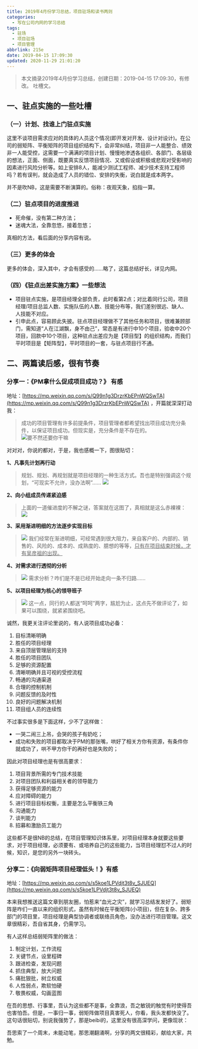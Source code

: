 ```yaml
---
title: 2019年4月份学习总结，项目驻场和读书两则
categories:
  - 写在公司内网的学习总结
tags:
  - 驻场
  - 项目驻场
  - 项目管理
abbrlink: 215e
date: 2019-04-15 17:09:30
updated: 2020-11-29 21:01:20
---
```


> 本文摘录2019年4月份学习总结，创建日期：2019-04-15 17:09:30，有修改。
> 吐槽文。

## 一、驻点实施的一些吐槽

### （一）计划、找谁上门驻点实施

这里不谈项目需求应对的具体的人员这个情况(即开发对开发、设计对设计)。在公司的弱矩阵、平衡矩阵的项目组织结构下，会非常纠结，项目非一人能整合、绩效非一人能受控，这需要一个满满的项目计划、慢慢地渗透各组织、各部门、各层级的想法，正面、侧面，既要真实反馈项目情况、又或假设或积极或悲观对受影响的因素进行风险分析等。如上安排8人，能减少测试工程师、减少技术支持工程师吗？若有误判，就会造成了人员的错位、安排的失衡，说白就是成本两字。

并不是吹NB，这是需要不断演算的。俗称：夜观天象，掐指一算。

<!-- more -->
### （二）驻点项目的进度推进

- 死命催，没有第二种方法；
- 迷魂大法，全靠忽悠，接着忽悠；

真相的方法，看后面的分享内容有说。

### （三）更多的体会

更多的体会，深入其中，才会有感受的……略了，这篇总结好长，详见内网。

### （四）《驻点出差实施方案》一些想法

- 项目驻点实施，是项目经理全部负责，此时看第2点；对比着同行公司，项目经理/项目总监人数、实施队伍的人数、技能分布等，我们差别很远、缺人、人技能不对应。
- 引申此点，容易顾此失披。驻点项目经理做不了其他任务和项目，很难兼顾部门，需知道“人在江湖飘，身不由己”，常态是有进行中10个项目，验收中20个项目，回款中10个项目，这种驻点出差应为是【项目型】的组织结构，而我们平时项目是【矩阵型】，平时项目的一套，与驻点项目行不通。

## 二、两篇读后感，很有节奏

### 分享一：《PM拿什么促成项目成功？》 有感

地址：[https://mp.weixin.qq.com/s/Q99n1g3DrzrKbEPnWQSwTA](https://mp.weixin.qq.com/s/Q99n1g3DrzrKbEPnWQSwTA) ，开篇就深深打动我：

> 成功的项目管理有许多前提条件，项目管理者都希望找出项目成功充分条件，以保证项目成功。但现实是，充分条件是不存在的。
>![要不然还要你干嘛](https://i.loli.net/2019/04/25/5cc16724b5530.png)

对对对，你说的都对，于是，我也感概一下，图很贴切：

**1、凡事先计划再行动**

> 规划、规划、再规划就是项目经理的一种生活方式。吾也是特别强调这个规划，“可现实不允许，没办法啊”……
>![](https://i.loli.net/2019/04/25/5cc1676be36b2.png)

**2、向小组成员传递紧迫感**

> 上面的一道催进度的不解之谜，答案就在这图了，真相就是这么赤裸裸：
>![](https://i.loli.net/2019/04/25/5cc167c6a3284.png)

**3、采用渐进明细的方法逐步实现目标**

>![](https://i.loli.net/2019/04/25/5cc16814bb036.png)
>我们经常在渐进明细，可经常遇到很大阻力，来自客户的、内部的、销售的、风险的、成本的、成熟度的、臆想的等等，<u>只有在项目结束时候，才有吴彦祖的出现。</u>

**4、对需求进行透彻的分析**

> ![](https://i.loli.net/2019/04/25/5cc169945b07c.png)
> 需求分析？咋们是不是已经开始走向一条不归路……

**5、以项目经理为核心的领导班子**

> ![](https://i.loli.net/2019/04/25/5cc16b8af1fa6.png)
这一点，同行的人都送“呵呵”两字，尴尬为止，这点先不做评论了，如果可以围绕，就紧紧围绕吧。

诚然，我更关注评论里说的，有人说项目成功必备：

1. 目标清晰明确
2. 胜任的项目经理
3. 来自顶层管理层的支持
4. 胜任的项目团队
5. 足够的资源配置
6. 清晰明确并且可视的受控流程
7. 畅通的沟通渠道
8. 合理的控制机制
9. 问题反馈的及时性
10. 良好的问题解决机制
11. 项目组人员的连续性

不过事实很多是下面这样，少不了这样做：

* 一哭二闹三上吊，会哭的孩子有奶吃；
* 成功和失败的项目都取决于PM的那张嘴，哄好了相关方你有资源，有条件你就成功了，哄不甲方你干的再好也是失败的；

因此对项目经理也是有很高要求：

1. 项目背景所需的专门技术技能
2. 对项目团队和利益相关者的领导能力
3. 获得足够资源的能力
4. 应对障碍的能力
5. 进行项目目标权衡，主要是怎么平衡铁三角
6. 沟通能力
7. 谈判能力
8. 招募和激励员工能力

这些都不是很NB的总结，在项目管理知识体系里，对项目经理本身就要这些要求，对于项目经理，必须要有、或培养自己的这些能力，当项目经理怼不过人的时候，知识，是您的另外一块砖头。

### 分享二：《向弱矩阵项目经理低头！》有感

地址：[https://mp.weixin.qq.com/s/s5koe1LPVdjt3t8v_SJUEQ](https://mp.weixin.qq.com/s/s5koe1LPVdjt3t8v_SJUEQ)

本来我想推送这篇文章到朋友圈，怕惹来“血光之灾”，就学习总结发发好了。弱矩阵是咋们一直以来的组织形式，虽然有时候在平衡矩阵(小项目)，但在复杂、跨多部门的项目里，项目经理是典型协调者或联络员角色，没办法进行项目管理。这文章很精彩，吾自省其身，仍需学习。

有人这样总结弱矩阵里的做法：

1. 制定计划，工作流程
2. 关键节点，设里程碑
3. 跟进检查，发现问题
4. 抓住典型，放大问题
5. 痛批狠批，树立权威
6. 人性弱点，欺软怕硬
7. 敬畏权威，勾画蓝图

在吾的思想、行事里，吾认为这些都不是事，全靠浪，吾之敏锐的触觉有时使得吾也害怕吾。但是，一事归一事，弱矩阵做项目真害死人，你看，我头发都快没了。这句话很贴切，别说我强势了，那是beibi的，这里没有很高深学问，更像现状：

吾思索了一个周末，未能动笔，那思潮翻涌啊，分享的两文很精彩，献给大家，共勉。

